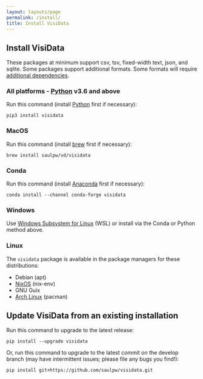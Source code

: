 ```yaml
---
layout: layouts/page
permalink: /install/
title: Install VisiData
---
```


## Install VisiData

These packages at minimum support csv, tsv, fixed-width text, json, and sqlite.
Some packages support additional formats.
Some formats will require [additional dependencies](/docs/formats/).

### All platforms - [Python](https://www.python.org/downloads/) v3.6 and above

Run this command (install [Python](https://www.python.org/downloads/) first if necessary):

```shell
pip3 install visidata
```

### MacOS

Run this command (install [brew](https://brew.sh) first if necessary):

```shell
brew install saulpw/vd/visidata
```

### Conda

Run this command (install [Anaconda](https://www.anaconda.com/products/distribution) first if necessary):

```shell
conda install --channel conda-forge visidata
```

### Windows

<!-- [Download Windows 64-bit .exe](/install/VisiData-v2.4.exe) (8MB)

Put this file on your desktop, and drop a .csv (or any other supported file format) onto it.

If you use VisiData a lot, you may want to buy [VisiData Max]() which can load Excel (xls) spreadsheets and Google Sheets and many other formats. -->

Use [Windows Subsystem for Linux](https://docs.microsoft.com/en-us/windows/wsl/) (WSL) or install via the Conda or Python method above.

### Linux

The `visidata` package is available in the package managers for these distributions:

- Debian (apt)
- [NixOS](https://github.com/NixOS/nixpkgs/issues/48852) (nix-env)
- GNU Guix
- [Arch Linux](https://archlinux.org/packages/community/any/visidata) (pacman)

## Update VisiData from an existing installation

Run this command to upgrade to the latest release:

```shell
pip install --upgrade visidata
```

Or, run this command to upgrade to the latest commit on the develop branch (may have intermittent issues; please file any bugs you find!):

```shell
pip install git+https://github.com/saulpw/visidata.git
```
